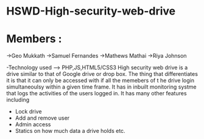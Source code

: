 # HSWD-High-security-web-drive
# Members : 
->Geo Mukkath
->Samuel Fernandes 
->Mathews Mathai
->Riya Johnson

-Technology used -->
PHP,JS,HTML5/CSS3
High security web drive is a drive similar to that of Google drive or drop box.
The thing that differentiates it is that it can only be accessed with if all the memebers of t he drive login simultaneoulsy
within a given time frame. 
It has in inbuilt monitoring systme that logs the activities of the users logged in. 
It has many other features including 
- Lock drive
- Add and remove user 
- Admin access
- Statics on how much data a drive holds etc. 

